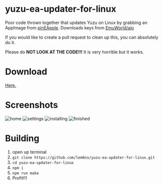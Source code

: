# yuzu-ea-updater-for-linux
 Poor code thrown together that updates Yuzu on Linux by grabbing an AppImage from [pinEApple](https://pineappleea.github.io/). Downloads keys from [EmuWorld/aio](https://github.com/emuworld/aio/)
 
 If you would like to create a pull request to clean up this, you can absolutely do it.

 Please do <strong>NOT LOOK AT THE CODE!!!</strong> It is very horrible but it works.

# Download
[Here.](https://github.com/lem6ns/yuzu-ea-updater-for-linux/releases/latest)

# Screenshots
![home](https://i.imgur.com/vr1XrjH.png)
![settings](https://i.imgur.com/xxi4HKA.png)
![installing](https://i.imgur.com/Vh1iKpi.png)
![finished](https://i.imgur.com/QW120GI.png)

# Building

1. open up terminal
2. `git clone https://github.com/lem6ns/yuzu-ea-updater-for-linux.git`
3. `cd yuzu-ea-updater-for-linux`
4. `npm i`
5. `npm run make`
6. Profit!!!

